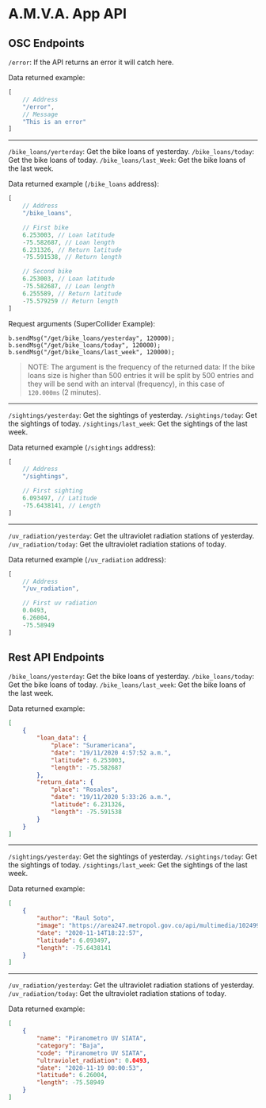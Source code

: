 # A.M.V.A. App API

## OSC Endpoints
`/error`: If the API returns an error it will catch here.

Data returned example:
```js
[
    // Address
    "/error",
    // Message
    "This is an error"
]
```

---
`/bike_loans/yerterday`: Get the bike loans of yesterday.
`/bike_loans/today`: Get the bike loans of today.
`/bike_loans/last_Week`: Get the bike loans of the last week.

Data returned example (`/bike_loans` address):
```js
[
    // Address
    "/bike_loans",

    // First bike
    6.253003, // Loan latitude
    -75.582687, // Loan length
    6.231326, // Return latitude
    -75.591538, // Return length

    // Second bike
    6.253003, // Loan latitude
    -75.582687, // Loan length
    6.255589, // Return latitude
    -75.579259 // Return length
]
```

Request arguments (SuperCollider Example):
```sclang
b.sendMsg("/get/bike_loans/yesterday", 120000);
b.sendMsg("/get/bike_loans/today", 120000);
b.sendMsg("/get/bike_loans/last_week", 120000);
```

> NOTE: The argument is the frequency of the returned data: If the bike loans size is higher than 500 entries it will be split by 500 entries and they will be send with an interval (frequency), in this case of `120.000ms` (2 minutes).

---
`/sightings/yesterday`: Get the sightings of yesterday.
`/sightings/today`: Get the sightings of today.
`/sightings/last_week`: Get the sightings of the last week.

Data returned example (`/sightings` address):
```js
[
    // Address
    "/sightings",

    // First sighting
    6.093497, // Latitude
    -75.6438141, // Length
]
```

---
`/uv_radiation/yesterday`: Get the ultraviolet radiation stations of yesterday.
`/uv_radiation/today`: Get the ultraviolet radiation stations of today.

Data returned example (`/uv_radiation` address):
```js
[
    // Address
    "/uv_radiation",

    // First uv radiation
    0.0493,
    6.26004,
    -75.58949
]
```

## Rest API Endpoints
`/bike_loans/yesterday`: Get the bike loans of yesterday.
`/bike_loans/today`: Get the bike loans of today.
`/bike_loans/last_week`: Get the bike loans of the last week.

Data returned example:
```json
[
    {
        "loan_data": {
            "place": "Suramericana",
            "date": "19/11/2020 4:57:52 a.m.",
            "latitude": 6.253003,
            "length": -75.582687
        },
        "return_data": {
            "place": "Rosales",
            "date": "19/11/2020 5:33:26 a.m.",
            "latitude": 6.231326,
            "length": -75.591538
        }
    }
]
```

---
`/sightings/yesterday`: Get the sightings of yesterday.
`/sightings/today`: Get the sightings of today.
`/sightings/last_week`: Get the sightings of the last week.

Data returned example:
```json
[
    {
        "author": "Raul Soto",
        "image": "https://area247.metropol.gov.co/api/multimedia/1024991",
        "date": "2020-11-14T18:22:57",
        "latitude": 6.093497,
        "length": -75.6438141
    }
]
```

---
`/uv_radiation/yesterday`: Get the ultraviolet radiation stations of yesterday.
`/uv_radiation/today`: Get the ultraviolet radiation stations of today.

Data returned example:
```json
[
    {
        "name": "Piranometro UV SIATA",
        "category": "Baja",
        "code": "Piranometro UV SIATA",
        "ultraviolet_radiation": 0.0493,
        "date": "2020-11-19 00:00:53",
        "latitude": 6.26004,
        "length": -75.58949
    }
]
```

